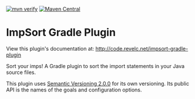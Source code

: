 <!--
  Licensed under the Apache License, Version 2.0 (the "License");
  you may not use this file except in compliance with the License.
  You may obtain a copy of the License at

      http://www.apache.org/licenses/LICENSE-2.0

  Unless required by applicable law or agreed to in writing, software
  distributed under the License is distributed on an "AS IS" BASIS,
  WITHOUT WARRANTIES OR CONDITIONS OF ANY KIND, either express or implied.
  See the License for the specific language governing permissions and
  limitations under the License.
-->

[![mvn verify][ci_img]][ci_link] [![Maven Central][maven_img]][maven_link]

# ImpSort Gradle Plugin

View this plugin's documentation at:
http://code.revelc.net/impsort-gradle-plugin

Sort your imps! A Gradle plugin to sort the import statements in
your Java source files.

This plugin uses [Semantic Versioning 2.0.0][1] for its own versioning. Its
public API is the names of the goals and configuration options.

[1]: http://semver.org/spec/v2.0.0.html
[ci_link]: https://github.com/revelc/impsort-gradle-plugin/actions
[ci_img]: https://github.com/revelc/impsort-gradle-plugin/workflows/mvn%20verify/badge.svg
[maven_img]: https://maven-badges.herokuapp.com/maven-central/net.revelc.code/impsort-gradle-plugin/badge.svg
[maven_link]: https://maven-badges.herokuapp.com/maven-central/net.revelc.code/impsort-gradle-plugin
